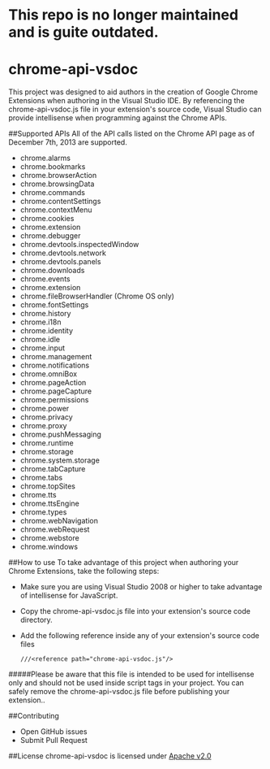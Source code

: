 # This repo is no longer maintained and is guite outdated.

# chrome-api-vsdoc
This project was designed to aid authors in the creation of Google Chrome Extensions when authoring in the Visual Studio IDE. By referencing the chrome-api-vsdoc.js file in your extension's source code, Visual Studio can provide 
intellisense when programming against the Chrome APIs.

##Supported APIs
All of the API calls listed on the Chrome API page as of December 7th, 2013 are supported.

* chrome.alarms
* chrome.bookmarks
* chrome.browserAction
* chrome.browsingData
* chrome.commands
* chrome.contentSettings
* chrome.contextMenu
* chrome.cookies
* chrome.extension
* chrome.debugger
* chrome.devtools.inspectedWindow
* chrome.devtools.network
* chrome.devtools.panels
* chrome.downloads
* chrome.events
* chrome.extension
* chrome.fileBrowserHandler (Chrome OS only)
* chrome.fontSettings
* chrome.history
* chrome.i18n
* chrome.identity
* chrome.idle
* chrome.input
* chrome.management
* chrome.notifications
* chrome.omniBox
* chrome.pageAction
* chrome.pageCapture
* chrome.permissions
* chrome.power
* chrome.privacy
* chrome.proxy
* chrome.pushMessaging
* chrome.runtime
* chrome.storage
* chrome.system.storage
* chrome.tabCapture
* chrome.tabs
* chrome.topSites
* chrome.tts
* chrome.ttsEngine
* chrome.types
* chrome.webNavigation
* chrome.webRequest
* chrome.webstore
* chrome.windows

##How to use
To take advantage of this project when authoring your Chrome Extensions, take the following steps:

* Make sure you are using Visual Studio 2008 or higher to take advantage of intellisense for JavaScript.
* Copy the chrome-api-vsdoc.js file into your extension's source code directory.
* Add the following reference inside any of your extension's source code files

   `///<reference path="chrome-api-vsdoc.js"/>`

#####Please be aware that this file is intended to be used for intellisense only and should not be used inside script tags in your project. You can safely remove the chrome-api-vsdoc.js file before publishing your extension..

##Contributing
* Open GitHub issues
* Submit Pull Request

##License
chrome-api-vsdoc is licensed under [Apache v2.0](/LICENSE)
